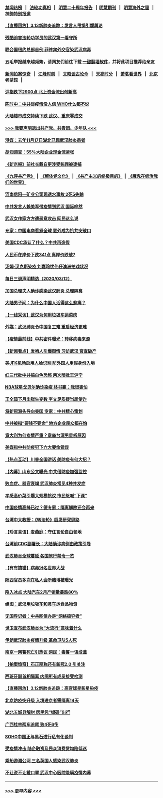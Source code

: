 #### [禁闻热榜](热点新闻.md?=0)  &nbsp;&nbsp;|&nbsp;&nbsp; [法轮功真相](https://github.com/gfw-breaker/truth/blob/master/README.md?=0) &nbsp;&nbsp;|&nbsp;&nbsp; [明慧二十周年报告](https://github.com/gfw-breaker/mh-reports/blob/master/README.md?=0) &nbsp;&nbsp;|&nbsp;&nbsp;[明慧期刊](https://github.com/gfw-breaker/mh-qikan) &nbsp;&nbsp;|&nbsp;&nbsp; [明慧海外之窗](https://github.com/gfw-breaker/mh-news/blob/master/README.md?=0) &nbsp;&nbsp;|&nbsp;&nbsp; [神韵特别报道](https://github.com/gfw-breaker/mh-news/blob/master/shenyun.md?=0)
#### [【直播回放】3.13新肺炎追踪：发言人甩锅引爆舆论](../pages/nsc413/n11938042.md?t=03132302) 
#### [残酷迫害法轮功学员的武汉第一看守所](../pages/nsc413/n11935225.md?t=03132302) 
#### [联合国纽约总部首例 菲律宾外交官染武汉病毒](../pages/nsc413/n11937995.md?t=03132302) 
#### 五毛举报越来越频繁，请网友们前往下载 [一键翻墙软件](https://github.com/gfw-breaker/ssr-accounts)，并将此项目推荐给亲友
#### [新闻拍案惊奇](https://github.com/gfw-breaker/banned-news/blob/master/pages/link4.md) &nbsp;&nbsp;|&nbsp;&nbsp; [江峰时刻](https://github.com/gfw-breaker/banned-news/blob/master/pages/link4.md) &nbsp;&nbsp;|&nbsp;&nbsp; [文昭谈古论今](https://github.com/gfw-breaker/banned-news/blob/master/pages/link4.md) &nbsp;&nbsp;|&nbsp;&nbsp; [天亮时分](https://github.com/gfw-breaker/banned-news/blob/master/pages/link4.md) &nbsp;&nbsp;|&nbsp;&nbsp; [萧茗看世界](https://github.com/gfw-breaker/banned-news/blob/master/pages/link4.md) &nbsp;&nbsp;|&nbsp;&nbsp; [北京老茶馆](https://github.com/gfw-breaker/banned-news/blob/master/pages/link4.md) &nbsp;&nbsp;|&nbsp;&nbsp; 
#### [沪指跌下2900点 北上资金流出创新高](../pages/nsc413/n11937855.md?t=03132302) 
#### [陈时中：中共谈疫情没人信 WHO什么都不说](../pages/nsc413/n11937929.md?t=03132302) 
#### [大陆楼市成交持续下跌 武汉、重庆零成交](../pages/nsc413/n11937577.md?t=03132302) 
#### [>>> 我要声明退出共产党、共青团、少年队 <<<](https://github.com/begood0513/goodnews/blob/master/quit/letter.md) 
#### [港媒：去年11月17日湖北已现武汉肺炎患者](../pages/nsc413/n11937669.md?t=03132302) 
#### [胡润调查：55%大陆企业现金流紧张](../pages/nsc413/n11937107.md?t=03132302) 
#### [《新京报》前社长戴自更涉受贿罪被逮捕](../pages/nsc413/n11937422.md?t=03132302) 
#### [《九评共产党》](https://github.com/begood0513/9ping.md/blob/master/README.md) &nbsp;|&nbsp; [《解体党文化》](../../../../jtdwh.md/blob/master/README.md)  &nbsp;|&nbsp; [《共产主义的终极目的》](../../../../gczydzjmd.md/blob/master/README.md) &nbsp;|&nbsp; [《魔鬼在统治我们的世界》](../../../../mgztzwmdsj.md/blob/master/README.md) 
#### [河南信阳一矿业公司现透水事故 2死5失踪](../pages/nsc413/n11937442.md?t=03132302) 
#### [中共发言人赖美军带疫情到武汉 国际哗然](../pages/nsc413/n11936484.md?t=03132302) 
#### [武汉女作家方方遭恶意攻击 网民这么说](../pages/nsc413/n11937048.md?t=03132302) 
#### [专家：中国电商惹怒全球 意外成为抗共突破口](../pages/nsc413/n11937116.md?t=03132302) 
#### [美国CDC承认了什么？中共再造假](../pages/nsc413/n11936666.md?t=03132302) 
#### [人民币在岸价下跌341点 离岸价跌破7](../pages/nsc413/n11936779.md?t=03132302) 
#### [汤姆·汉克斯染疫 刘嘉玲忧伟仔澳洲拍戏状况](../pages/nsc413/n11936606.md?t=03132302) 
#### [每日三退声明精选（2020/03/12）](../pages/nsc413/n11937149.md?t=03132302) 
#### [加国总理夫人确诊感染武汉肺炎 总理隔离](../pages/nsc413/n11936352.md?t=03132302) 
#### [大陆男子问：为什么中国人活得这么悲痛？](../pages/nsc413/n11935554.md?t=03132302) 
#### [【一线采访】武汉为何用垃圾车运菜肉](../pages/nsc413/n11936647.md?t=03132302) 
#### [外媒：武汉肺炎令中国复工难 重启经济更难](../pages/nsc413/n11936267.md?t=03132302) 
#### [【疫情最前线】中共密件曝光：转移病毒来源](../pages/nsc413/n11936342.md?t=03132302) 
#### [【新闻看点】发哨人引爆舆情 习访武汉 官宣破产](../pages/nsc413/n11936289.md?t=03132302) 
#### [美JFK机场启用人脸识别 防外国人用假身份入境](../pages/nsc413/n11936511.md?t=03132302) 
#### [红三代批中共搞白色恐怖 两次暗批王沪宁](../pages/nsc413/n11936325.md?t=03132302) 
#### [NBA球星戈贝尔确诊染疫 林书豪：我很害怕](../pages/nsc413/n11936430.md?t=03132302) 
#### [王全璋下月出狱生变数 李文足质疑当局使诈](../pages/nsc413/n11936535.md?t=03132302) 
#### [将新冠源头导向美国 专家：中共精心策划](../pages/nsc413/n11936432.md?t=03132302) 
#### [中共被指“要钱不要命” 地方企业民众都在怕](../pages/nsc413/n11936481.md?t=03132302) 
#### [意大利为何疫情严重？意裔台湾男星析原因](../pages/nsc413/n11936148.md?t=03132302) 
#### [美媒指中共防疫犯下六大要命错误](../pages/nsc413/n11936270.md?t=03132302) 
#### [【热点互动】川普全国讲话 美防疫有何大招？](../pages/nsc413/n11936288.md?t=03132302) 
#### [【内幕】山东公文曝光 中共借防疫加强监控](../pages/nsc413/n11934303.md?t=03132302) 
#### [败血症、器官衰竭 武汉肺炎常见4种并发症](../pages/nsc413/n11936256.md?t=03132302) 
#### [孝感高价菜引爆大规模抗议 市民怒喊“下课”](../pages/nsc413/n11936264.md?t=03132302) 
#### [中国疫情高峰已过？德专家：隔离解除还会再来](../pages/nsc413/n11935994.md?t=03132302) 
#### [台湾中大教授：《转法轮》启发研究思路](../pages/nsc413/n11936131.md?t=03132302) 
#### [【珍言真语】麦燕庭：守住言论自由领地](../pages/nsc413/n11936215.md?t=03132302) 
#### [台湾前CDC副署长：大陆确诊病例由政策引导](../pages/nsc413/n11935598.md?t=03132302) 
#### [武汉肺炎全球蔓延 各国旅行禁令一览](../pages/nsc413/n11936089.md?t=03132302) 
#### [【有冇搞错】病毒冠名世界大战](../pages/nsc413/n11936158.md?t=03132302) 
#### [陕西官员多次在私人会所赌博被曝光](../pages/nsc413/n11935782.md?t=03132302) 
#### [陷入冰点 大陆汽车2月产销量暴跌80%](../pages/nsc413/n11935943.md?t=03132302) 
#### [组图：武汉用垃圾车和灵车运食品物资](../pages/nsc413/n11935329.md?t=03132302) 
#### [无国界记者：中共网信办是“网络掠夺者”](../pages/nsc413/n11936021.md?t=03132302) 
#### [世卫宣布武汉肺炎为“大流行”意味着什么](../pages/nsc413/n11935933.md?t=03132302) 
#### [伊朗武汉肺炎疫情升级 革命卫队5人死](../pages/nsc413/n11935711.md?t=03132302) 
#### [南京一网警死亡引热议 网民：毒誓一语成谶](../pages/nsc413/n11935645.md?t=03132302) 
#### [【拍案惊奇】石正丽称还有新冠2.0 引关注](../pages/nsc413/n11934119.md?t=03132302) 
#### [西班牙副首相隔离 内阁所有成员接受检测](../pages/nsc413/n11935473.md?t=03132302) 
#### [【直播回放】3.12新肺炎追踪：高官球星影星染疫](../pages/nsc413/n11935368.md?t=03132302) 
#### [北京防疫突升级 入境进京者需隔离14天](../pages/nsc413/n11935042.md?t=03132302) 
#### [湖北五城县解封 居民凭“绿码”出行](../pages/nsc413/n11935249.md?t=03132302) 
#### [广西桂林两车追尾 致4死6伤](../pages/nsc413/n11935065.md?t=03132302) 
#### [SOHO中国正与黑石进行私有化谈判](../pages/nsc413/n11934453.md?t=03132302) 
#### [受疫情冲击 陆企融资及民众消费贷均陷低迷](../pages/nsc413/n11933676.md?t=03132302) 
#### [乘船游湄公河 三名英国人感染武汉肺炎](../pages/nsc413/n11935074.md?t=03132302) 
#### [不让说不让戴口罩 武汉中心医院隐瞒疫情内幕](../pages/nsc413/n11934980.md?t=03132302) 

----
#### [ >>> 更早内容 <<< ](../indexes/nsc413-earlier.md)
